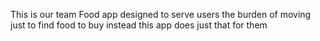 This is our team Food app designed to serve users the burden of moving just to find food to buy instead this app does just that for them
